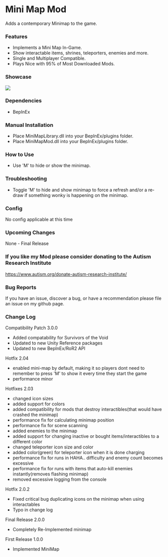 # Mini Map Mod
Adds a contemporary Minimap to the game.

### Features

- Implements a Mini Map In-Game.
- Show interactable items, shrines, teleporters, enemies and more.
- Single and Multiplayer Compatible.
- Plays Nice with 95% of Most Downloaded Mods.

### Showcase

![](https://i.imgur.com/f4VwvNF.jpg)
	
### Dependencies
- BepInEx

### Manual Installation
- Place MiniMapLibrary.dll into your BepInEx/plugins folder.
- Place MiniMapMod.dll into your BepInEx/plugins folder.

### How to Use
- Use 'M' to hide or show the minimap. 

### Troubleshooting
- Toggle 'M' to hide and show minimap to force a refresh and/or a re-draw if something wonky is happening on the minimap.

### Config
No config applicable at this time

### Upcoming Changes
None - Final Release

### If you like my Mod please consider donating to the Autism Research Institute 
https://www.autism.org/donate-autism-research-institute/

### Bug Reports
If you have an issue, discover a bug, or have a recommendation please file an issue on my github page.

### Change Log
Compatibility Patch 3.0.0  
- Added compatability for Survivors of the Void
- Updated to new Unity Reference packages
- Updated to new BepInEx/RoR2 API

Hotfix 2.04
- enabled mini-map by default, making it so players dont need to remember to press 'M' to show it every time they start the game
- performance minor

Hotfixes 2.03
- changed icon sizes
- added support for colors
- added compatibility for mods that destroy interactibles(that would have crashed the minimap)
- performance fix for calculating minimap position
- performance fix for scene scanning
- added enemies to the minimap
- added support for changing inactive or bought items/interactibles to a different color
- changed teleporter icon size and color
- added color(green) for teleporter icon when it is done charging
- performance fix for runs in HAHA.. difficulty and enemy count becomes excessive
- performance fix for runs with items that auto-kill enemies instantly(removes flashing minimap)
- removed excessive logging from the console

Hotfix 2.0.2
- Fixed critical bug duplicating icons on the minimap when using interactables
- Typo in change log

Final Release 2.0.0
- Completely Re-Implemented minimap  

First Release 1.0.0
- Implemented MiniMap

